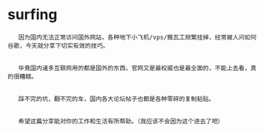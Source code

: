 # surfing



       
       因为国内无法正常访问国外网站，各种地下小飞机/vps/搬瓦工频繁挂掉，经常被人问如何谷歌，今天就分享下切实有效的技巧。
       
       
       毕竟国内诸多互联网用的都是国外的东西，官网又是最权威也是最全面的，不能上去看，真的很糟糕。
       
       
       踩不完的坑，翻不完的车，国内各大论坛帖子也都是各种零碎的复制粘贴。
       
       
       希望这篇分享能对你的工作和生活有所帮助。（我应该不会因为这个进去了吧）
